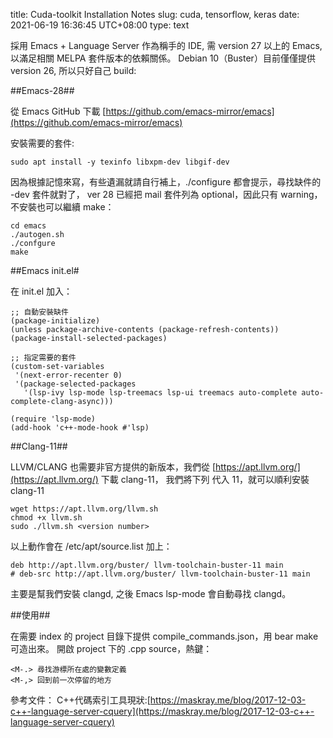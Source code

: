 title: Cuda-toolkit Installation Notes
slug: cuda, tensorflow, keras
date: 2021-06-19 16:36:45 UTC+08:00
type: text

採用 Emacs + Language Server 作為稱手的 IDE, 需 version 27 以上的 Emacs, 以滿足相關 MELPA 套件版本的依賴關係。
Debian 10（Buster）目前僅僅提供 version 26, 所以只好自己 build:

##Emacs-28##

從 Emacs GitHub 下載
[https://github.com/emacs-mirror/emacs](https://github.com/emacs-mirror/emacs)

安裝需要的套件:

	sudo apt install -y texinfo libxpm-dev libgif-dev

因為根據記憶來寫，有些遺漏就請自行補上，./configure 都會提示，尋找缺件的 -dev 套件就對了，
ver 28 已經把 mail 套件列為 optional，因此只有 warning，不安裝也可以繼續 make：

	cd emacs
	./autogen.sh
	./confgure
	make

##Emacs init.el#

在 init.el 加入：

	;; 自動安裝缺件
	(package-initialize)
	(unless package-archive-contents (package-refresh-contents))
	(package-install-selected-packages)

	;; 指定需要的套件
	(custom-set-variables
	 '(next-error-recenter 0)
	 '(package-selected-packages
	   '(lsp-ivy lsp-mode lsp-treemacs lsp-ui treemacs auto-complete auto-complete-clang-async)))

	(require 'lsp-mode)
	(add-hook 'c++-mode-hook #'lsp)


##Clang-11##

LLVM/CLANG 也需要非官方提供的新版本，我們從 [https://apt.llvm.org/](https://apt.llvm.org/) 下載 clang-11，
我們將下列 <version number> 代入 11，就可以順利安裝 clang-11

	wget https://apt.llvm.org/llvm.sh
	chmod +x llvm.sh
	sudo ./llvm.sh <version number>

以上動作會在 /etc/apt/source.list 加上：

	deb http://apt.llvm.org/buster/ llvm-toolchain-buster-11 main
    # deb-src http://apt.llvm.org/buster/ llvm-toolchain-buster-11 main

主要是幫我們安裝 clangd, 之後 Emacs lsp-mode 會自動尋找 clangd。

##使用##

在需要 index 的 project 目錄下提供 compile_commands.json，用 bear make 可造出來。
開啟 project 下的 .cpp source，熱鍵：

	<M-.> 尋找游標所在處的變數定義
	<M-,> 回到前一次停留的地方

參考文件：
C++代碼索引工具現狀:[https://maskray.me/blog/2017-12-03-c++-language-server-cquery](https://maskray.me/blog/2017-12-03-c++-language-server-cquery)


#
